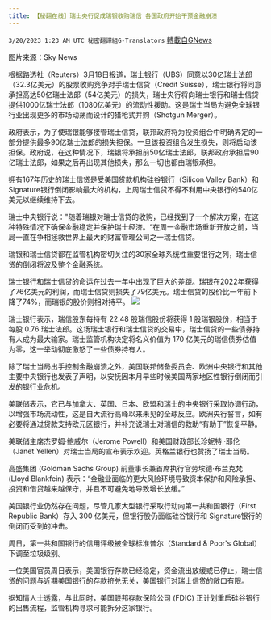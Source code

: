 ```yaml
---
title: 【秘翻在线】瑞士央行促成瑞银收购瑞信 各国政府开始干预金融崩溃
---
```

`3/20/2023 1:23 AM UTC 秘密翻譯組G-Translators` [轉載自GNews](https://gnews.org/articles/1028464)

         

图片来源：Sky News


根据路透社（Reuters）3月18日报道，瑞士银行（UBS）同意以30亿瑞士法郎（32.3亿美元）的股票收购竞争对手瑞士信贷（Credit Suisse），瑞士银行将同意承担高达50亿瑞士法郎（54亿美元）的损失，瑞士央行将向瑞士银行和瑞士信贷提供1000亿瑞士法郎（1080亿美元）的流动性援助。这是瑞士当局为避免全球银行业出现更多的市场动荡而设计的猎枪式并购（Shotgun Merger）。

政府表示，为了使瑞银能够接管瑞士信贷，联邦政府将为投资组合中明确界定的一部分提供最多90亿瑞士法郎的损失担保。一旦该投资组合发生损失，则将启动该担保。政府说，在这种情况下，瑞银将承担前50亿瑞士法郎，联邦政府承担后90亿瑞士法郎，如果之后再出现其他损失，那么一切也都由瑞银承担。

拥有167年历史的瑞士信贷是受美国贷款机构硅谷银行（Silicon Valley Bank）和Signature银行倒闭影响最大的机构，上周瑞士信贷不得不利用中央银行的540亿美元以继续维持下去。

瑞士中央银行说："随着瑞银对瑞士信贷的收购，已经找到了一个解决方案，在这种特殊情况下确保金融稳定并保护瑞士经济。“在周一金融市场重新开放之前，当局一直在争相拯救世界上最大的财富管理公司之一瑞士信贷。

瑞银和瑞士信贷都在监管机构密切关注的30家全球系统性重要银行之列，瑞士信贷的倒闭将波及整个金融系统。

瑞士银行和瑞士信贷的命运在过去一年中出现了巨大的差距。瑞银在2022年获得了76亿美元的利润，而瑞士信贷则损失了79亿美元。瑞士信贷的股价比一年前下降了74%，而瑞银的股价则相对持平。
![](https://i.imgur.com/Ts1ISJ1.png)


瑞士银行表示，瑞信股东每持有 22.48 股瑞信股份将获得 1 股瑞银股份，相当于每股 0.76 瑞士法郎。这场瑞士银行和瑞士信贷的交易中，瑞士信贷的一些债券持有人成为最大输家。瑞士监管机构决定将名义价值为 170 亿美元的瑞信债券估值为零，这一举动彻底激怒了一些债券持有人。

除了瑞士当局出手控制金融崩溃之外，美国联邦储备委员会、欧洲中央银行和其他主要中央银行也发表了声明，以安抚因本月早些时候美国两家地区性银行倒闭而引发的银行业危机。

美联储表示，它已与加拿大、英国、日本、欧盟和瑞士的中央银行采取协调行动，以增强市场流动性，这是自大流行高峰以来未见的全球反应。欧洲央行誓言，如有必要将通过贷款支持欧元区银行，并补充说瑞士对瑞信的救助“有助于”恢复平静。

美联储主席杰罗姆·鲍威尔（Jerome Powell）和美国财政部长珍妮特 ·耶伦（Janet Yellen）对瑞士当局的宣布表示欢迎。英格兰银行也赞扬了瑞士当局。

高盛集团 (Goldman Sachs Group) 前董事长兼首席执行官劳埃德·布兰克梵 (Lloyd Blankfein) 表示：“金融业面临的更大风险环境导致资本保护和风险承担、投资和借贷越来越保守，并且不可避免地导致增长放缓。”

美国银行业仍然存在问题，尽管几家大型银行采取行动向第一共和国银行（First Republic Bank）存入 300 亿美元，但银行股仍面临硅谷银行和 Signature银行的倒闭而受到的冲击。

周日，第一共和国银行的信用评级被全球标准普尔（Standard & Poor's Global）下调至垃圾级别。

一位美国官员周日表示，美国银行存款已经稳定，资金流出放缓或已停止，瑞士信贷的问题与近期美国银行的存款挤兑无关，美国银行对瑞士信贷的敞口有限。

据知情人士透露，与此同时，美国联邦存款保险公司 (FDIC) 正计划重启硅谷银行的出售流程，监管机构寻求可能拆分这家银行。
